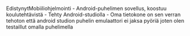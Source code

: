 EdistynytMobiiliohjelmointi
	- Android-puhelimen sovellus, koostuu koulutehtävistä
	- Tehty Android-studiolla
 	- Oma tietokone on sen verran tehoton että android studion puhelin emulaattori ei jaksa pyöriä joten olen 
	testaillut omalla puhelimella
